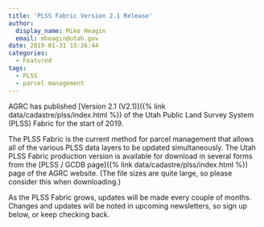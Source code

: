 ```yaml
---
title: 'PLSS Fabric Version 2.1 Release'
author:
  display_name: Mike Heagin
  email: mheagin@utah.gov
date: 2019-01-31 15:26:44
categories:
  - Featured
tags:
  - PLSS
  - parcel management
---
```


AGRC has published [Version 2.1 (V2.1)]({% link data/cadastre/plss/index.html %}) of the Utah Public Land Survey System (PLSS) Fabric for the start of 2019.

The PLSS Fabric is the current method for parcel management that allows all of the various PLSS data layers to be updated simultaneously. The Utah PLSS Fabric production version is available for download in several forms from the  [PLSS / GCDB page]({% link data/cadastre/plss/index.html %}) page of the AGRC website. (The file sizes are quite large, so please consider this when downloading.)

As the PLSS Fabric grows, updates will be made every couple of months. Changes and updates will be noted in upcoming newsletters, so sign up below, or keep checking back.
